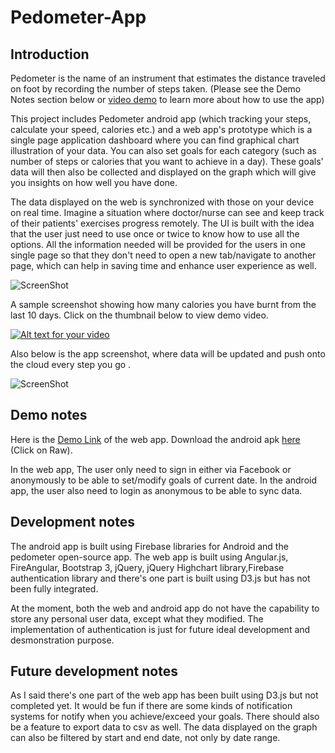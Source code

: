 Pedometer-App
=============

Introduction 
-------
Pedometer is the name of an instrument that estimates the distance traveled on foot by recording the number of steps taken.  (Please see the Demo Notes section below or [video demo](http://goo.gl/S9762r) to learn more about how to use the app)

This project includes Pedometer android app (which tracking your steps, calculate your speed, calories etc.) and a web app's prototype which is a single page application dashboard where you can find graphical chart illustration of your data. You can also set goals for each category (such as number of steps or calories that you want to achieve in a day). These goals' data will then also be collected and displayed on the graph which will give you insights on how well you have done. 

The data displayed on the web is synchronized  with those on your device on real time. Imagine a situation where doctor/nurse can see and keep track of their patients' exercises progress remotely. The UI is built with the idea that the user just need to use once or twice to know how to use all the options. All the information needed will be provided for the users in one single page so that they don't need to open a new tab/navigate to another page, which can help in saving time and enhance user experience as well.

![ScreenShot](https://raw.githubusercontent.com/vinhnghi223/Pedometer-App/master/Screenshot-WebDashboard.png)

A sample screenshot showing how many calories you have burnt from the last 10 days. Click on the thumbnail below to view demo video.

[![Alt text for your video](https://raw.githubusercontent.com/vinhnghi223/Pedometer-App/master/Screenshot-Youtube.png)](http://goo.gl/S9762r)

Also below is the app screenshot, where data will be updated and push onto the cloud every step you go .

![ScreenShot](https://raw.githubusercontent.com/vinhnghi223/Pedometer-App/master/Screenshot-AndroidApp.png)

Demo notes
-------
Here is the [Demo Link](http://goo.gl/tuD8Vz) of the web app.
Download the android apk [here](http://goo.gl/THILXx) (Click on Raw).

In the web app, The user only need to sign in either via Facebook or anonymously to be able to set/modify goals of current date. In the android app, the user also need to login as anonymous to be able to sync data. 

Development notes
-------
The android app is built using Firebase libraries for Android and the pedometer open-source app.
The web app is built using Angular.js, FireAngular, Bootstrap 3, jQuery, jQuery Highchart library,Firebase authentication library and there's one part is built using D3.js but has not been fully integrated.

At the moment, both the web and android app do not have the capability to store any personal user data, except what they modified. The implementation of authentication is just for future ideal development and desmonstration purpose. 

Future development notes
-------
As I said there's one part of the web app has been built using D3.js but not completed yet. 
It would be fun if there are some kinds of notification systems for notify when you achieve/exceed your goals. 
There should also be a feature to export data to csv as well. 
The data displayed on the graph can also be filtered by start and end date, not only by date range.
